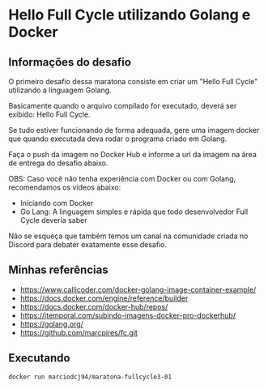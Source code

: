 # Hello Full Cycle utilizando Golang e Docker

## Informações do desafio

O primeiro desafio dessa maratona consiste em criar um "Hello Full Cycle" utilizando a linguagem Golang.

Basicamente quando o arquivo compilado for executado, deverá ser exibido: Hello Full Cycle.

Se tudo estiver funcionando de forma adequada, gere uma imagem docker que quando executada deva rodar o programa criado em Golang.

Faça o push da imagem no Docker Hub e informe a url da imagem na área de entrega do desafio abaixo.

OBS: Caso você não tenha experiência com Docker ou com Golang, recomendamos os vídeos abaixo:

* Iniciando com Docker
* Go Lang: A linguagem simples e rápida que todo desenvolvedor Full Cycle deveria saber

Não se esqueça que também temos um canal na comunidade criada no Discord para debater exatamente esse desafio.

## Minhas referências

* https://www.callicoder.com/docker-golang-image-container-example/
* https://docs.docker.com/engine/reference/builder
* https://docs.docker.com/docker-hub/repos/
* https://jtemporal.com/subindo-imagens-docker-pro-dockerhub/
* https://golang.org/
* https://github.com/marcpires/fc.git

## Executando

```bash
docker run marciodcj94/maratona-fullcycle3-01
```
